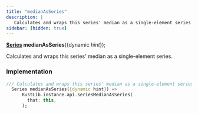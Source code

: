 ```yaml
---
title: "medianAsSeries"
description: |
   Calculates and wraps this series' median as a single-element series.
sidebar: {hidden: true}
---
```

<span class="dart-code"><strong>[Series] medianAsSeries</strong>({<span class="nobr">dynamic <i>hint</i></span>});</span>

 Calculates and wraps this series' median as a single-element series.
### Implementation
```dart
/// Calculates and wraps this series' median as a single-element series.
  Series medianAsSeries({dynamic hint}) =>
      RustLib.instance.api.seriesMedianAsSeries(
        that: this,
      );
```

[Series]: /reference/classes/series/